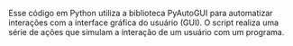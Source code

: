 Esse código em Python utiliza a biblioteca PyAutoGUI para automatizar interações com a interface gráfica do usuário (GUI). O script realiza uma série de ações que simulam a interação de um usuário com um programa.
